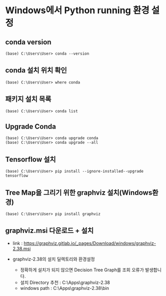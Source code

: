 # Windows에서 Python running 환경 설정

## conda version
```
(base) C:\Users\User> conda --version
```

## conda 설치 위치 확인
```
(base) C:\Users\User> where conda
```

## 패키지 설치 목록
```
(base) C:\Users\User> conda list
```

## Upgrade Conda
```
(base) C:\Users\User> conda upgrade conda
(base) C:\Users\User> conda upgrade --all
```
## Tensorflow 설치
```
(base) C:\Users\User> pip install --ignore-installed--upgrade tensorflow
```

## Tree Map을 그리기 위한 graphviz 설치(Windows환경)
```
(base) C:\Users\User> pip install graphviz
```

## graphviz.msi 다운로드 + 설치
-  link : https://graphviz.gitlab.io/_pages/Download/windows/graphviz-2.38.msi

- graphviz-2.38의 설치 딜렉토리와 환경설정
  - 정확하게 설치가 되지 않으면 Decision Tree Graph를 조회 오류가 발생합니다.
  - 설치 Directory 추천 : C:\Apps\graphviz-2.38
  - windows path : C:\Apps\graphviz-2.38\bin

